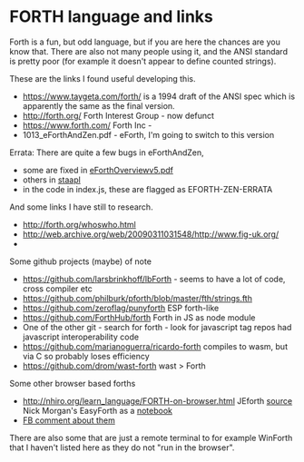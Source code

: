 # FORTH language and links

Forth is a fun, but odd language, but if you are here the chances are you know that. 
There are also not many people using it, and the ANSI standard is pretty poor 
(for example it doesn't appear to define counted strings).

These are the links I found useful developing this. 
* https://www.taygeta.com/forth/ is a 1994 draft of the ANSI spec which is apparently 
the same as the final version.
* http://forth.org/ Forth Interest Group - now defunct 
* https://www.forth.com/ Forth Inc - 
* 1013_eForthAndZen.pdf - eForth, I'm going to switch to this version

Errata: There are quite a few bugs in eForthAndZen, 
* some are fixed in [eForthOverviewv5.pdf](http://www.exemark.com/FORTH/eForthOverviewv5.pdf)
* others in [staapl](http://planet.racket-lang.org/package-source/zwizwa/staapl.plt/1/9/mcf/eforth/eforth.f)
* in the code in index.js, these are flagged as EFORTH-ZEN-ERRATA

And some links I have still to research.

* http://forth.org/whoswho.html
* http://web.archive.org/web/20090311031548/http://www.fig-uk.org/
* 

Some github projects (maybe) of note
* https://github.com/larsbrinkhoff/lbForth - seems to have a lot of code, cross compiler etc
* https://github.com/philburk/pforth/blob/master/fth/strings.fth
* https://github.com/zeroflag/punyforth ESP forth-like
* https://github.com/ForthHub/forth Forth in JS as node module
* One of the other git - search for forth - look for javascript tag repos had javascript interoperability code
* https://github.com/marianoguerra/ricardo-forth compiles to wasm, but via C so probably loses efficiency
* https://github.com/drom/wast-forth wast > Forth 

Some other browser based forths
* http://nhiro.org/learn_language/FORTH-on-browser.html
JEforth [source](https://github.com/yapcheahshen/jeforth/)
Nick Morgan's EasyForth as a [notebook](https://skilldrick.github.io/easyforth/)
* [FB comment about them](https://www.facebook.com/groups/273924826349346/permalink/885462278528928/)

There are also some that are just a remote terminal to for example WinForth
that I haven't listed here as they do not "run in the browser".
